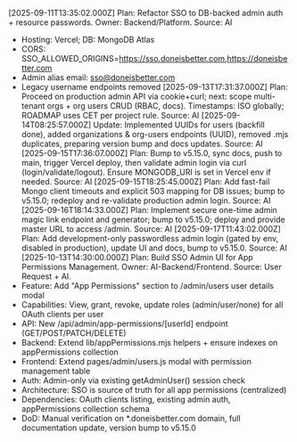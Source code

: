 [2025-09-11T13:35:02.000Z] Plan: Refactor SSO to DB-backed admin auth + resource passwords. Owner: Backend/Platform. Source: AI
- Hosting: Vercel; DB: MongoDB Atlas
- CORS: SSO_ALLOWED_ORIGINS=https://sso.doneisbetter.com,https://doneisbetter.com
- Admin alias email: sso@doneisbetter.com
- Legacy username endpoints removed
[2025-09-13T17:31:37.000Z] Plan: Proceed on production admin API via cookie+curl; next: scope multi-tenant orgs + org users CRUD (RBAC, docs). Timestamps: ISO globally; ROADMAP uses CET per project rule. Source: AI
[2025-09-14T08:25:57.000Z] Update: Implemented UUIDs for users (backfill done), added organizations & org-users endpoints (UUID), removed .mjs duplicates, preparing version bump and docs updates. Source: AI
[2025-09-15T17:36:07.000Z] Plan: Bump to v5.15.0, sync docs, push to main, trigger Vercel deploy, then validate admin login via curl (login/validate/logout). Ensure MONGODB_URI is set in Vercel env if needed. Source: AI
[2025-09-15T18:25:45.000Z] Plan: Add fast-fail Mongo client timeouts and explicit 503 mapping for DB issues; bump to v5.15.0; redeploy and re-validate production admin login. Source: AI
[2025-09-16T18:14:33.000Z] Plan: Implement secure one-time admin magic link endpoint and generator; bump to v5.15.0; deploy and provide master URL to access /admin. Source: AI
[2025-09-17T11:43:02.000Z] Plan: Add development-only passwordless admin login (gated by env, disabled in production), update UI and docs, bump to v5.15.0. Source: AI
[2025-10-13T14:30:00.000Z] Plan: Build SSO Admin UI for App Permissions Management. Owner: AI-Backend/Frontend. Source: User Request + AI.
- Feature: Add "App Permissions" section to /admin/users user details modal
- Capabilities: View, grant, revoke, update roles (admin/user/none) for all OAuth clients per user
- API: New /api/admin/app-permissions/[userId] endpoint (GET/POST/PATCH/DELETE)
- Backend: Extend lib/appPermissions.mjs helpers + ensure indexes on appPermissions collection
- Frontend: Extend pages/admin/users.js modal with permission management table
- Auth: Admin-only via existing getAdminUser() session check
- Architecture: SSO is source of truth for all app permissions (centralized)
- Dependencies: OAuth clients listing, existing admin auth, appPermissions collection schema
- DoD: Manual verification on *.doneisbetter.com domain, full documentation update, version bump to v5.15.0

